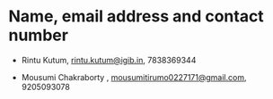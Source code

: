 # Name, email address and contact number
- Rintu Kutum, rintu.kutum@igib.in, 7838369344

- Mousumi Chakraborty , mousumitirumo0227171@gmail.com, 9205093078
